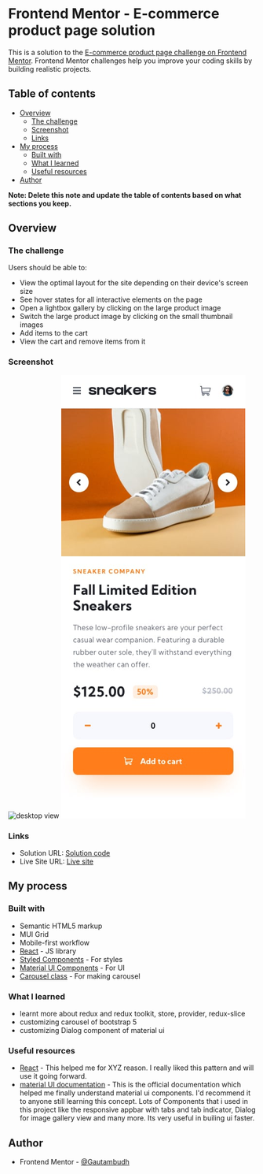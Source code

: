 
# Frontend Mentor - E-commerce product page solution

This is a solution to the [E-commerce product page challenge on Frontend Mentor](https://www.frontendmentor.io/challenges/ecommerce-product-page-UPsZ9MJp6). Frontend Mentor challenges help you improve your coding skills by building realistic projects. 

## Table of contents

- [Overview](#overview)
  - [The challenge](#the-challenge)
  - [Screenshot](#screenshot)
  - [Links](#links)
- [My process](#my-process)
  - [Built with](#built-with)
  - [What I learned](#what-i-learned)
  - [Useful resources](#useful-resources)
- [Author](#author)

**Note: Delete this note and update the table of contents based on what sections you keep.**

## Overview

### The challenge

Users should be able to:

- View the optimal layout for the site depending on their device's screen size
- See hover states for all interactive elements on the page
- Open a lightbox gallery by clicking on the large product image
- Switch the large product image by clicking on the small thumbnail images
- Add items to the cart
- View the cart and remove items from it

### Screenshot

![desktop view](src/assets/design/active-states.jpg)
![mobile view](src/assets/design/mobile-design.jpg)

### Links

- Solution URL: [Solution code](https://github.com/Gautambudh/E-commerce-sneaker-page.git)
- Live Site URL: [Live site](https://kaleidoscopic-pithivier-581613.netlify.app/)

## My process

### Built with

- Semantic HTML5 markup
- MUI Grid
- Mobile-first workflow
- [React](https://reactjs.org/) - JS library
- [Styled Components](https://styled-components.com/) - For styles
- [Material UI Components](https://mui.com/material-ui/getting-started/overview/) - For UI
- [Carousel class](https://getbootstrap.com/docs/5.3/components/carousel) - For making carousel

### What I learned

- learnt more about redux and redux toolkit, store, provider, redux-slice
- customizing carousel of bootstrap 5
- customizing Dialog component of material ui

### Useful resources

- [React](https://reactjs.org/) - This helped me for XYZ reason. I really liked this pattern and will use it going forward.
- [material UI documentation](https://mui.com/material-ui/getting-started/overview/) - This is the official documentation which helped me finally understand material ui components. I'd recommend it to anyone still learning this concept. Lots of Components that i used in this project like the responsive appbar with tabs and tab indicator, Dialog for image gallery view and many more. Its very useful in builing ui faster.

## Author

- Frontend Mentor - [@Gautambudh](https://www.frontendmentor.io/profile/Gautambudh)

